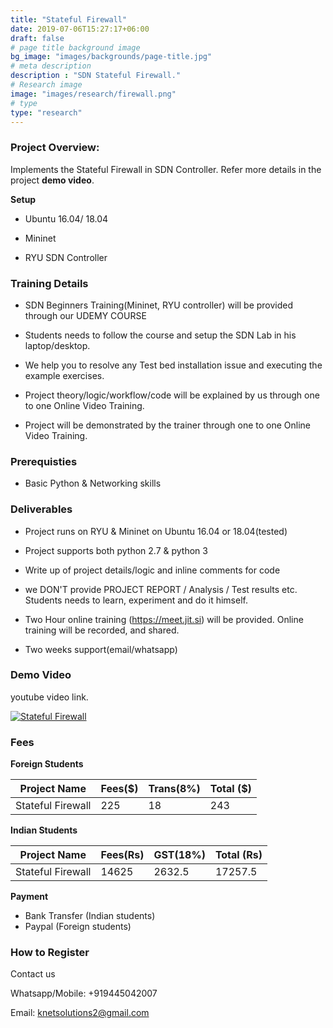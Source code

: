 ```yaml
---
title: "Stateful Firewall"
date: 2019-07-06T15:27:17+06:00
draft: false
# page title background image
bg_image: "images/backgrounds/page-title.jpg"
# meta description
description : "SDN Stateful Firewall."
# Research image
image: "images/research/firewall.png"
# type
type: "research"
---
```



### Project Overview:

Implements the Stateful Firewall in SDN Controller. Refer more details in the project **demo video**.

**Setup**

- Ubuntu 16.04/ 18.04

- Mininet

- RYU SDN Controller


### Training Details

- SDN Beginners Training(Mininet, RYU controller) will be provided through our UDEMY COURSE

- Students needs to follow the course and setup the SDN Lab in his laptop/desktop.

- We help you to resolve any Test bed installation issue and executing the example exercises.

- Project theory/logic/workflow/code will be explained by us through one to one Online Video Training.

- Project will be demonstrated by the trainer through one to one Online Video Training.


### Prerequisties

* Basic Python & Networking skills 


### Deliverables	

* Project runs on RYU & Mininet on Ubuntu 16.04 or 18.04(tested)

* Project supports both python 2.7 & python 3

* Write up of project details/logic  and inline comments for code

* we DON'T provide PROJECT REPORT / Analysis / Test results etc. Students needs to learn, experiment and do it himself.

* Two Hour online training (https://meet.jit.si) will be provided. Online training will be recorded, and  shared.

* Two weeks support(email/whatsapp)


### Demo Video

youtube video link.


[![Stateful Firewall](https://img.youtube.com/vi/WrLsiT65igY/0.jpg)](https://youtu.be/WrLsiT65igY "Stateful Firewall")




### Fees

**Foreign Students**

| Project Name         | Fees($) | Trans(8%) | Total ($)|
|----------------------|---------|-----------|-----------|
|Stateful Firewall     | 225     |   18      | 243       |


**Indian Students**

| Project Name         | Fees(Rs) | GST(18%) | Total (Rs)|
|----------------------|---------|-----------|-----------|
|Stateful Firewall     | 14625     |   2632.5 |  17257.5 |

**Payment**

* Bank Transfer  (Indian students)
* Paypal (Foreign students)

### How to Register

Contact us

Whatsapp/Mobile: +919445042007

Email:  knetsolutions2@gmail.com